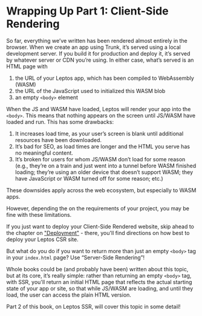 # Wrapping Up Part 1: Client-Side Rendering

So far, everything we’ve written has been rendered almost entirely in the browser. When we create an app using Trunk, it’s served using a local development server. If you build it for production and deploy it, it’s served by whatever server or CDN you’re using. In either case, what’s served is an HTML page with

1. the URL of your Leptos app, which has been compiled to WebAssembly (WASM)
2. the URL of the JavaScript used to initialized this WASM blob
3. an empty `<body>` element

When the JS and WASM have loaded, Leptos will render your app into the `<body>`. This means that nothing appears on the screen until JS/WASM have loaded and run. This has some drawbacks:

1. It increases load time, as your user’s screen is blank until additional resources have been downloaded.
2. It’s bad for SEO, as load times are longer and the HTML you serve has no meaningful content.
3. It’s broken for users for whom JS/WASM don’t load for some reason (e.g., they’re on a train and just went into a tunnel before WASM finished loading; they’re using an older device that doesn’t support WASM; they have JavaScript or WASM turned off for some reason; etc.)

These downsides apply across the web ecosystem, but especially to WASM apps.

However, depending the on the requirements of your project, you may be fine with these limitations.

If you just want to deploy your Client-Side Rendered website, skip ahead to the chapter on ["Deployment"](https://leptos-rs.github.io/leptos/deployment/index.html) - there, you'll find directions on how best to deploy your Leptos CSR site.


But what do you do if you want to return more than just an empty `<body>` tag in your `index.html` page? Use “Server-Side Rendering”!

Whole books could be (and probably have been) written about this topic, but at its core, it’s really simple: rather than returning an empty `<body>` tag, with SSR, you'll return an initial HTML page that reflects the actual starting state of your app or site, so that while JS/WASM are loading, and until they load, the user can access the plain HTML version.

Part 2 of this book, on Leptos SSR, will cover this topic in some detail!
